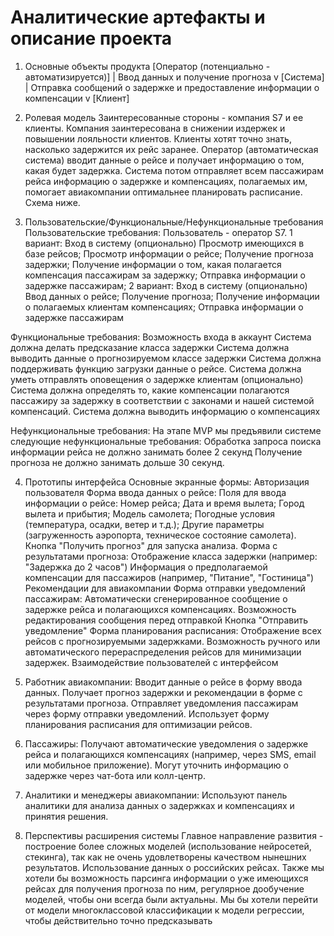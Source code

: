 # Аналитические артефакты и описание проекта

1. Основные объекты продукта
  [Оператор (потенциально - автоматизируется)]
          |
  Ввод данных и получение прогноза
          v
       [Система]
          |
  Отправка сообщений о задержке и предоставление информации о компенсации
          v
       [Клиент]
   
2. Ролевая модель
  Заинтересованные стороны - компания S7 и ее клиенты. Компания заинтересована в снижении издержек и повышении лояльности клиентов. Клиенты хотят точно знать, насколько задержится их рейс заранее. Оператор (автоматическая система) вводит данные о рейсе и получает информацию о том, какая будет задержка. Система потом отправляет всем пассажирам рейса информацию о задержке и компенсациях, полагаемых им, помогает авиакомпании оптимальнее планировать расписание. Схема ниже.

3. Пользовательские/Функциональные/Нефункциональные требования
  Пользовательские требования:
    Пользователь - оператор S7. 
  1 вариант:
    Вход в систему (опционально)
    Просмотр имеющихся в базе рейсов;
    Просмотр информации о рейсе;
    Получение прогноза задержки;
    Получение информации о том, какая полагается компенсация пассажирам за задержку;
    Отправка информации о задержке пассажирам;
  2 вариант:
    Вход в систему (опционально)
    Ввод данных о рейсе;
    Получение прогноза;
    Получение информации о полагаемых клиентам компенсациях;
    Отправка информации о задержке пассажирам
  
  Функциональные требования:
    Возможность входа в аккаунт
    Система должна делать предсказание класса задержки
    Система должна выводить данные о прогнозируемом классе задержки
    Система должна поддерживать функцию загрузки данные о рейсе.
    Система должна уметь отправлять оповещения о задержке клиентам (опционально) 
    Система должна определять то, какие компенсации полагаются пассажиру за задержку в соответствии с законами и нашей системой компенсаций.
    Система должна выводить информацию о компенсациях
  
  Нефункциональные требования:
    На этапе MVP мы предъявили системе следующие нефункциональные требования:
    Обработка запроса поиска информации рейса не должно занимать более 2 секунд
    Получение прогноза не должно занимать дольше 30 секунд.
    
4. Прототипы интерфейса
  Основные экранные формы:
    Авторизация пользователя
    Форма ввода данных о рейсе: 
      Поля для ввода информации о рейсе: Номер рейса; Дата и время вылета; Город вылета и прибытия; Модель самолета; Погодные условия (температура, осадки, ветер и т.д.); Другие параметры (загруженность       аэропорта, техническое состояние самолета).
    Кнопка "Получить прогноз" для запуска анализа.
  Форма с результатами прогноза:
    Отображение класса задержки (например: "Задержка до 2 часов")
    Информация о предполагаемой компенсации для пассажиров (например, "Питание", "Гостиница")
    Рекомендации для авиакомпании 
  Форма отправки уведомлений пассажирам:
    Автоматически сгенерированное сообщение о задержке рейса и полагающихся компенсациях.
    Возможность редактирования сообщения перед отправкой
    Кнопка "Отправить уведомление"
  Форма планирования расписания:
    Отображение всех рейсов с прогнозируемыми задержками.
    Возможность ручного или автоматического перераспределения рейсов для минимизации задержек.
  Взаимодействие пользователей с интерфейсом
  1. Работник авиакомпании:
    Вводит данные о рейсе в форму ввода данных.
    Получает прогноз задержки и рекомендации в форме с результатами прогноза.
    Отправляет уведомления пассажирам через форму отправки уведомлений.
    Использует форму планирования расписания для оптимизации рейсов.
  2. Пассажиры:
    Получают автоматические уведомления о задержке рейса и полагающихся компенсациях (например, через SMS, email или мобильное приложение).
    Могут уточнить информацию о задержке через чат-бота или колл-центр.
  3. Аналитики и менеджеры авиакомпании:
    Используют панель аналитики для анализа данных о задержках и компенсациях и принятия решения.

5. Перспективы расширения системы
   Главное направление развития - построение более сложных моделей (использование нейросетей, стекинга), так как не очень удовлетворены качеством нынешних результатов. 
Использование данных о российских рейсах. 
Также мы хотели бы возможность парсинга информации о уже имеющихся рейсах для получения прогноза по ним, регулярное дообучение моделей, чтобы они всегда были актуальны. Мы бы хотели перейти от модели многоклассовой классификации к модели регрессии, чтобы действительно точно предсказывать



